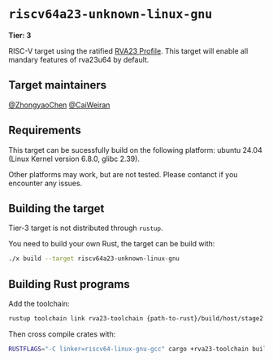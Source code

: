 # `riscv64a23-unknown-linux-gnu`

**Tier: 3**

RISC-V target using the ratified [RVA23 Profile](https://github.com/riscv/riscv-profiles/blob/main/src/rva23-profile.adoc).
This target will enable all mandary features of rva23u64 by default.

## Target maintainers

[@ZhongyaoChen](https://github.com/ZhongyaoChen)
[@CaiWeiran](https://github.com/CaiWeiran)

## Requirements

This target can be sucessfully build on the following platform: ubuntu 24.04 (Linux Kernel version 6.8.0, glibc 2.39).

Other platforms may work, but are not tested. Please contanct if you encounter any issues.

## Building the target

Tier-3 target is not distributed through `rustup`.

You need to build your own Rust, the target can be build with:

```bash
./x build --target riscv64a23-unknown-linux-gnu
```

## Building Rust programs

Add the toolchain:

```bash
rustup toolchain link rva23-toolchain {path-to-rust}/build/host/stage2
```

Then cross compile crates with:

```bash
RUSTFLAGS="-C linker=riscv64-linux-gnu-gcc" cargo +rva23-toolchain build --target=riscv64a23-unknown-linux-gnu
```
